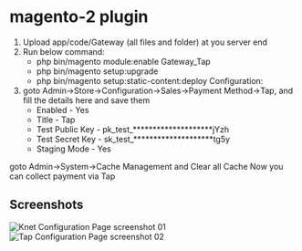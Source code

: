 # magento-2 plugin
1. Upload app/code/Gateway (all files and folder) at you server end
2. Run below command:
	* php bin/magento module:enable Gateway_Tap
	* php bin/magento setup:upgrade
	* php bin/magento setup:static-content:deploy
Configuration:
1. goto Admin->Store->Configuration->Sales->Payment Method->Tap, and fill the details here and save them
	* Enabled - Yes
    * Title - Tap
	* Test Public Key - pk_test_********************jYzh
	* Test Secret Key - sk_test_********************tg5y
	* Staging Mode - Yes
	
goto Admin->System->Cache Management and Clear all Cache
Now you can collect payment via Tap

## Screenshots
 
![Knet Configuration Page screenshot 01](https://content.screencast.com/users/m.khan3005/folders/Capture/media/587b7d7b-5ff1-4538-8e38-e7e89dcc04ee/LWR_Recording.png)
![Tap Configuration Page screenshot 02](https://content.screencast.com/users/m.khan3005/folders/Capture/media/295eeae9-4b00-4e12-ba9d-3833f4476f2d/LWR_Recording.png)



